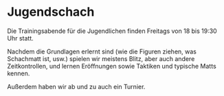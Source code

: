 # Jugendschach

Die Trainingsabende für die Jugendlichen finden Freitags von 18 bis 19:30 Uhr statt.

Nachdem die Grundlagen erlernt sind (wie die Figuren ziehen, was Schachmatt ist, usw.) spielen wir meistens Blitz, aber auch andere Zeitkontrollen, und lernen Eröffnungen sowie Taktiken und typische Matts kennen.

Außerdem haben wir ab und zu auch ein Turnier.
